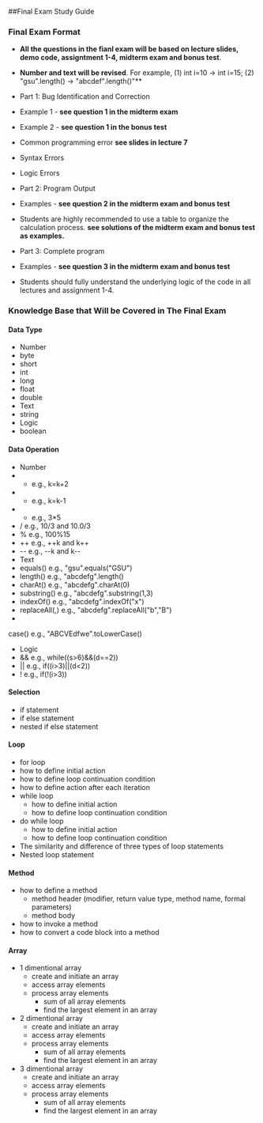 ##Final Exam Study Guide

### Final Exam Format

+ **All the questions in the fianl exam will be based on lecture slides, demo code, assigntment 1-4, midterm exam and bonus test**.
+ **Number and text will be revised**. For example, (1) int i=10 -> int i=15; (2) "gsu".length() -> "abcdef".length()"**

+ Part 1: Bug Identification and Correction
 + Example 1 - **see question 1 in the midterm exam**
 + Example 2 - **see question 1 in the bonus test**
 + Common programming error **see slides in lecture 7**
  + Syntax Errors
  + Logic Errors 

+ Part 2: Program Output
 + Examples - **see question 2 in the midterm exam and bonus test**
 + Students are highly recommended to use a table to organize the calculation process. **see solutions of the midterm exam and bonus test as examples.**
 
+ Part 3: Complete program
 + Examples - **see question 3 in the midterm exam and bonus test**
 + Students should fully understand the underlying logic of the code in all lectures and assignment 1-4.

### Knowledge Base that Will be Covered in The Final Exam

#### Data Type
 + Number
  + byte
  + short
  + int
  + long
  + float
  + double
 + Text
  + string
 + Logic
  + boolean

#### Data Operation
 + Number
  + + e.g., k=k+2
  + - e.g., k=k-1
  + * e.g., 3*5
  + / e.g., 10/3 and 10.0/3
  + % e.g., 100%15
  + ++ e.g., ++k and k++
  + -- e.g., --k and k--
 + Text
  + equals() e.g., "gsu".equals("GSU")
  + length() e.g., "abcdefg".length()
  + charAt() e.g., "abcdefg".charAt(0)
  + substring() e.g., "abcdefg".substring(1,3)
  + indexOf() e.g., "abcdefg".indexOf("x")
  + replaceAll(,) e.g., "abcdefg".replaceAll("b","B")
  + 
  case() e.g., "ABCVEdfwe".toLowerCase()
 + Logic
  + && e.g., while((s>6)&&(d==2))
  + || e.g., if((i>3)||(d<2))
  + ! e.g., if(!(i>3))
 
#### Selection
 + if statement
 + if else statement
 + nested if else statement

#### Loop 
 + for loop
  + how to define initial action
  + how to define loop continuation condition
  + how to define action after each iteration
 + while loop
   + how to define initial action
   + how to define loop continuation condition
 + do while loop
   + how to define initial action
   + how to define loop continuation condition
 + The similarity and difference of three types of loop statements
 + Nested loop statement

#### Method
 + how	to	define	a	method
   + method header (modifier, return value type, method name, formal parameters)
   + method body 
 + how to invoke a method
 + how to convert a code block into a method
 
#### Array
 + 1 dimentional array
   + create and initiate an array
   + access array elements
   + process array elements
     + sum of all array elements
     + find the largest element in an array
 + 2 dimentional array
   + create and initiate an array
   + access array elements
   + process array elements
     + sum of all array elements
     + find the largest element in an array
 + 3 dimentional array
   + create and initiate an array
   + access array elements
   + process array elements
     + sum of all array elements
     + find the largest element in an array
